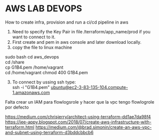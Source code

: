 # AWS LAB DEVOPS
How to create infra, provision and run a ci/cd pipeline in aws

1) Need to specify the Key Pair in file /terraform/app_name/prod if you want to connect to it.  
2) First create and pem in aws console and later download locally.  
3) copy the file to linux machine  

sudo bash
cd aws_devops  
cd /share  
cp G1B4.pem /home/vagrant  
cd /home/vagrant
chmod 400 G1B4.pem

3) To connect by ussing ssh type:  
ssh -i "G1B4.pem" ubuntu@ec2-3-83-135-104.compute-1.amazonaws.com



Falta crear un IAM para flowlogsrole y hacer que la vpc tengo flowlogrole por defecto

https://medium.com/chrisjerry/architect-using-terraform-dd1ae7da98f4
https://jee-appy.blogspot.com/2018/07/create-aws-infrastructure-with-terraform.html
https://medium.com/@brad.simonin/create-an-aws-vpc-and-subnet-using-terraform-d3bddcbbcb6


